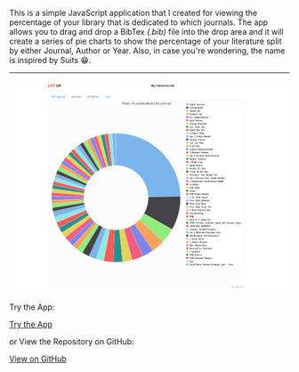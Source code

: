 This is a simple JavaScript application that I created for viewing the percentage of your library that is dedicated to which journals. The app allows you to drag and drop a BibTex _(.bib)_ file into the drop area and it will create a series of pie charts to show the percentage of your literature split by either Journal, Author or Year. Also, in case you're wondering, the name is inspired by Suits 😁.

---

![screenshot](/projects/litt-up/feature.png)

Try the App:

<a class="btn btn-secondary" href="https://gcoulby.github.io/LittUp/"  target="_blank" rel="noopener noreferrer"><i class="fa fa-globe-europe"></i> Try the App</a>

or View the Repository on GitHub:

<a class="btn btn-secondary" href="https://github.com/gcoulby/LittUp"  target="_blank" rel="noopener noreferrer"><i class="fab fa-github"></i> View on GitHub</a>
